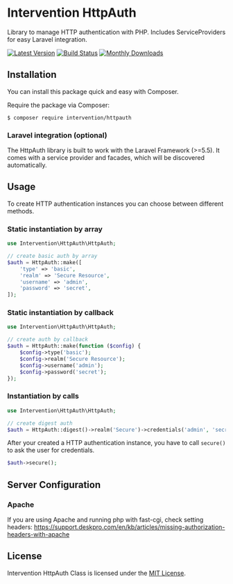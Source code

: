 # Intervention HttpAuth

Library to manage HTTP authentication with PHP. Includes ServiceProviders for easy Laravel integration.

[![Latest Version](https://img.shields.io/packagist/v/intervention/httpauth.svg)](https://packagist.org/packages/intervention/httpauth)
[![Build Status](https://travis-ci.org/Intervention/httpauth.png?branch=master)](https://travis-ci.org/Intervention/httpauth)
[![Monthly Downloads](https://img.shields.io/packagist/dm/intervention/httpauth.svg)](https://packagist.org/packages/intervention/httpauth/stats)

## Installation

You can install this package quick and easy with Composer.

Require the package via Composer:

    $ composer require intervention/httpauth

### Laravel integration (optional)

The HttpAuth library is built to work with the Laravel Framework (>=5.5). It comes with a service provider and facades, which will be discovered automatically.

## Usage

To create HTTP authentication instances you can choose between different methods.

### Static instantiation by array

```php
use Intervention\HttpAuth\HttpAuth;

// create basic auth by array
$auth = HttpAuth::make([
    'type' => 'basic',
    'realm' => 'Secure Resource',
    'username' => 'admin',
    'password' => 'secret',
]);
```

### Static instantiation by callback

```php
use Intervention\HttpAuth\HttpAuth;

// create auth by callback
$auth = HttpAuth::make(function ($config) {
    $config->type('basic');
    $config->realm('Secure Resource');
    $config->username('admin');
    $config->password('secret');
});
```

### Instantiation by calls

```php
use Intervention\HttpAuth\HttpAuth;

// create digest auth
$auth = HttpAuth::digest()->realm('Secure')->credentials('admin', 'secret');
```

After your created a HTTP authentication instance, you have to call `secure()` to ask the user for credentials.

```php
$auth->secure();
```

## Server Configuration

### Apache

If you are using Apache and running php with fast-cgi, check setting headers:
https://support.deskpro.com/en/kb/articles/missing-authorization-headers-with-apache

## License

Intervention HttpAuth Class is licensed under the [MIT License](http://opensource.org/licenses/MIT).
